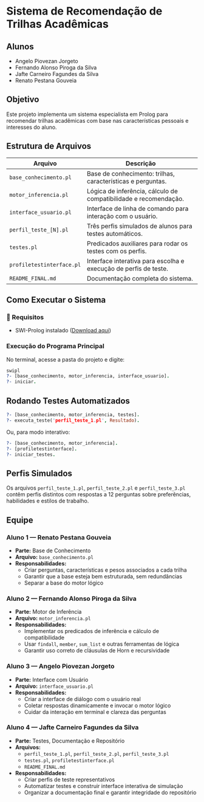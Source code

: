 # Sistema de Recomendação de Trilhas Acadêmicas

## Alunos
- Angelo Piovezan Jorgeto
- Fernando Alonso Piroga da Silva
- Jafte Carneiro Fagundes da Silva
- Renato Pestana Gouveia


## Objetivo
Este projeto implementa um sistema especialista em Prolog para recomendar trilhas acadêmicas com base nas características pessoais e interesses do aluno.



## Estrutura de Arquivos

| Arquivo                     | Descrição                                                                 |
|----------------------------|---------------------------------------------------------------------------|
| `base_conhecimento.pl`     | Base de conhecimento: trilhas, características e perguntas.               |
| `motor_inferencia.pl`      | Lógica de inferência, cálculo de compatibilidade e recomendação.          |
| `interface_usuario.pl`     | Interface de linha de comando para interação com o usuário.               |
| `perfil_teste_[N].pl`        | Três perfis simulados de alunos para testes automáticos.                  |
| `testes.pl`                | Predicados auxiliares para rodar os testes com os perfis.                 |
| `profiletestinterface.pl` | Interface interativa para escolha e execução de perfis de teste. |
| `README_FINAL.md`          | Documentação completa do sistema.                                         |


## Como Executar o Sistema

### 🔧 Requisitos
- SWI-Prolog instalado ([Download aqui](https://www.swi-prolog.org/Download.html))

### Execução do Programa Principal

No terminal, acesse a pasta do projeto e digite:

```prolog
swipl
?- [base_conhecimento, motor_inferencia, interface_usuario].
?- iniciar.
```

## Rodando Testes Automatizados

```prolog
?- [base_conhecimento, motor_inferencia, testes].
?- executa_teste('perfil_teste_1.pl', Resultado).
```

Ou, para modo interativo:

```prolog
?- [base_conhecimento, motor_inferencia].
?- [profiletestinterface].
?- iniciar_testes.
```

## Perfis Simulados

Os arquivos `perfil_teste_1.pl`, `perfil_teste_2.pl` e `perfil_teste_3.pl` contêm perfis distintos com respostas a 12 perguntas sobre preferências, habilidades e estilos de trabalho.


## Equipe

### Aluno 1 — Renato Pestana Gouveia
- **Parte:** Base de Conhecimento
- **Arquivo:** `base_conhecimento.pl`
- **Responsabilidades:**
  - Criar perguntas, características e pesos associados a cada trilha
  - Garantir que a base esteja bem estruturada, sem redundâncias
  - Separar a base do motor lógico


### Aluno 2 — Fernando Alonso Piroga da Silva
- **Parte:** Motor de Inferência
- **Arquivo:** `motor_inferencia.pl`
- **Responsabilidades:**
  - Implementar os predicados de inferência e cálculo de compatibilidade
  - Usar `findall`, `member`, `sum_list` e outras ferramentas de lógica
  - Garantir uso correto de cláusulas de Horn e recursividade


### Aluno 3 — Angelo Piovezan Jorgeto
- **Parte:** Interface com Usuário
- **Arquivo:** `interface_usuario.pl`
- **Responsabilidades:**
  - Criar a interface de diálogo com o usuário real
  - Coletar respostas dinamicamente e invocar o motor lógico
  - Cuidar da interação em terminal e clareza das perguntas

### Aluno 4 — Jafte Carneiro Fagundes da Silva
- **Parte:** Testes, Documentação e Repositório
- **Arquivos:**
  - `perfil_teste_1.pl`, `perfil_teste_2.pl`, `perfil_teste_3.pl`
  - `testes.pl`, `profiletestinterface.pl`
  - `README_FINAL.md`
- **Responsabilidades:**
  - Criar perfis de teste representativos
  - Automatizar testes e construir interface interativa de simulação
  - Organizar a documentação final e garantir integridade do repositório
